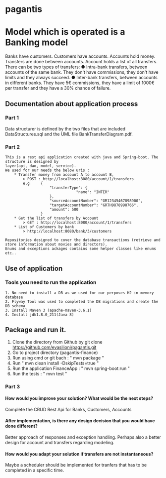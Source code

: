 # pagantis
# Model which is operated is a Banking model
 Banks have customers. Customers have accounts.
 Accounts hold money. Transfers are done between accounts. Account holds a list of all
 transfers.
There can be two types of transfers:
● Intra-bank transfers, between accounts of the same bank. They don't have commissions,
they don't have limits and they always succeed.
● Inter-bank transfers, between accounts in different banks. They have 5€ commissions,
they have a limit of 1000€ per transfer and they have a 30% chance of failure.

## Documentation about application process
### Part 1
Data structurer is defined by the two files that are included DataStructures.sql and the UML file BankTransferDiagram.pdf.

### Part 2
    This is a rest api application created with java and Spring-boot. The structure is designed by
    layer(api, dao, model, service).
    We used for our needs the below uris :
        * Transfer money from account A to account B,
            > POST : http://localhost:8080/account/1/transfers
            e.g     {
        				"transferType": {
            						"name": "INTER"
        				},
        				"sourceAccountNumber": "GR12345467898900",
        				"targetAccountNumber": "GRTH9878998766",
        				"amount": 500
    				}
        * Get the list of transfers by Account
            > GET : http://localhost:8080/account/1/transfers
        * List of Customers by bank
            > http://localhost:8080/bank/3/customers

    Repositories designed to cover the database transactions (retrieve and store information about movies and directors).
    Enums and exceptions ackages contains some helper classes like enums etc..


## Use of application
### Tools you need to run the application
    1. No need to install a DB as we used for our perposes H2 in memory database
    2. Flyway Tool was used to completed the DB migrations and create the DB schema
    3. Install Maven 3 (apache-maven-3.6.1)
    4. Install jdk1.8.0_211(Java 8)


## Package and run it.
1. Clone the directory from Github by git clone https://github.com/evasilioni/pagantis.git
2. Go to project directory (pagantis-finance)
3. Run using cmd or git bach : " mvn package "
4. Run " mvn clean install -DskipTests=true "
5. Run the application FinanceApp : " mvn spring-boot:run "
6. Run the tests : " mvn test " 


### Part 3
#### How would you improve your solution? What would be the next steps?
Complete the CRUD Rest Api for Banks, Customers, Accounts
#### After implementation, is there any design decision that you would have done different?
Better approach of responses and exception handling. Perhaps also a better design for account and transfers regarding modeling.
#### How would you adapt your solution if transfers are not instantaneous?
Maybe a scheduler should be implemented for tranfers that has to be completed in a specific time.



